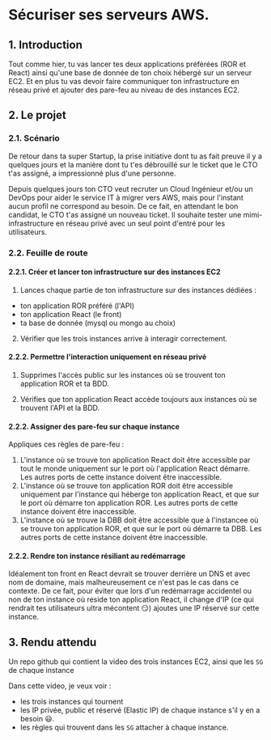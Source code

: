 # Sécuriser ses serveurs AWS.

## 1. Introduction
Tout comme hier, tu vas lancer tes deux applications préférées (ROR et React) ainsi qu'une base de donnée de ton choix hébergé sur un serveur EC2.
Et en plus tu vas devoir faire communiquer ton infrastructure en réseau privé et ajouter des pare-feu 
au niveau de des instances EC2.

## 2. Le projet
### 2.1. Scénario
De retour dans ta super Startup, la prise initiative dont tu as fait preuve il y a quelques jours et la manière dont tu t'es débrouillé sur le ticket que le CTO t'as assigné, a impressionné plus d'une personne.

Depuis quelques jours ton CTO veut recruter un Cloud Ingénieur et/ou un DevOps pour aider le service IT à migrer vers AWS, 
mais pour l'instant aucun profil ne correspond au besoin. De ce fait, en attendant le bon candidat, le CTO t'as assigné un nouveau ticket.
Il souhaite tester une mimi-infrastructure en réseau privé avec un seul point d'entré pour les utilisateurs.

### 2.2. Feuille de route
#### 2.2.1. Créer et lancer ton infrastructure sur des instances EC2
1. Lances chaque partie de ton infrastructure sur des instances dédiées :
- ton application ROR préféré (l'API)
- ton application React (le front)
- ta base de donnée (mysql ou mongo au choix)

2. Vérifier que les trois instances arrive à interagir correctement.

#### 2.2.2. Permettre l'interaction uniquement en réseau privé
1. Supprimes l'accès public sur les instances où se trouvent ton application ROR et ta BDD.

2. Vérifies que ton application React accède toujours aux instances où se trouvent l'API et la BDD.
 
#### 2.2.2. Assigner des pare-feu sur chaque instance
Appliques ces règles de pare-feu :

1. L'instance où se trouve ton application React doit être accessible par tout le monde uniquement sur le port où l'application React démarre. Les autres ports de cette instance doivent être inaccessible.
2. L'instance où se trouve ton application ROR doit être accessible uniquement par l'instance qui héberge ton application React, 
   et que sur le port où démarre ton application ROR. Les autres ports de cette instance doivent être inaccessible.
3. L'instance où se trouve la DBB doit être accessible que à l'instancee où se trouve ton application ROR,
   et que sur le port où démarre ta DBB. Les autres ports de cette instance doivent être inaccessible.

#### 2.2.2. Rendre ton instance résiliant au redémarrage
Idéalement ton front en React devrait se trouver derrière un DNS et avec nom de domaine, mais malheureusement ce n'est pas le cas dans ce contexte.
De ce fait, pour éviter que lors d'un redémarrage accidentel ou non de ton instance
où reside ton application React, il change d'IP (ce qui rendrait tes utilisateurs ultra mécontent 😏) ajoutes une IP réservé sur cette instance.


## 3. Rendu attendu
Un repo github qui contient la video des trois instances EC2, ainsi que les `SG` de chaque instance

Dans cette video, je veux voir :
- les trois instances qui tournent
- les IP privée, public et réservé (Elastic IP) de chaque instance s'il y en a besoin 😃.
- les règles qui trouvent dans les `SG` attacher à chaque instance. 
